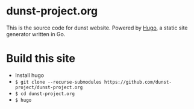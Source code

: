 # dunst-project.org

This is the source code for dunst website. Powered by [Hugo](http://gohugo.io/), a static site generator written in Go.

# Build this site

- Install hugo
- `$ git clone --recurse-submodules https://github.com/dunst-project/dunst-project.org`
- `$ cd dunst-project.org`
- `$ hugo`
